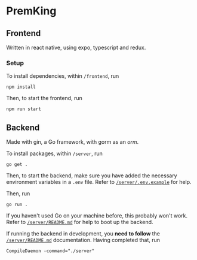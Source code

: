 # PremKing

## Frontend

Written in react native, using expo, typescript and redux.

### Setup

To install dependencies, within `/frontend`, run

```
npm install
```

Then, to start the frontend, run

```
npm run start
```

## Backend

Made with gin, a Go framework, with gorm as an _orm_.

To install packages, within `/server`, run

```
go get .
```

Then, to start the backend, make sure you have added the necessary environment variables in a `.env` file. Refer to [`/server/.env.example`](/server/.env.example) for help.

Then, run

```
go run .
```

If you haven't used Go on your machine before, this probably won't work. Refer to [`/server/README.md`](/server/README.md) for help to boot up the backend.

If running the backend in development, you **need to follow** the [`/server/README.md`](/server/README.md) documentation. Having completed that, run

```
CompileDaemon -command="./server"
```
